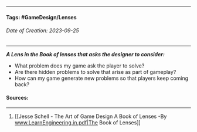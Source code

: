 __________________________________________________________________________
#### **Tags:** #GameDesign/Lenses  
###### *Date of Creation: 2023-09-25*
__________________________________________________________________________

***A Lens in the Book of lenses that asks the designer to consider:***
- What problem does my game ask the player to solve?
- Are there hidden problems to solve that arise as part of gameplay?
- How can my game generate new problems so that players keep coming back?
#### Sources:
__________________________________________________________________________
1. [[Jesse Schell - The Art of Game Design A Book of Lenses -By www.LearnEngineering.in.pdf|The Book of Lenses]]